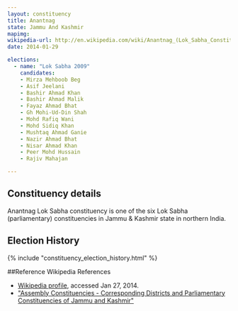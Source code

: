 ```yaml
---
layout: constituency
title: Anantnag
state: Jammu And Kashmir
mapimg: 
wikipedia-url: http://en.wikipedia.com/wiki/Anantnag_(Lok_Sabha_Constituency)
date: 2014-01-29

elections: 
  - name: "Lok Sabha 2009"
    candidates: 
    - Mirza Mehboob Beg 
    - Asif Jeelani 
    - Bashir Ahmad Khan 
    - Bashir Ahmad Malik 
    - Fayaz Ahmad Bhat 
    - Gh Mohi-Ud-Din Shah 
    - Mohd Rafiq Wani 
    - Mohd Sidiq Khan 
    - Mushtaq Ahmad Ganie 
    - Nazir Ahmad Bhat 
    - Nisar Ahmad Khan 
    - Peer Mohd Hussain 
    - Rajiv Mahajan 

---
```

## Constituency details
Anantnag Lok Sabha constituency is one of the six Lok Sabha (parliamentary) constituencies in Jammu & Kashmir state in northern India.




## Election History
{% include "constituency_election_history.html" %}

##Reference
Wikipedia References
- [Wikipedia profile]({{page.profile.wikipedia}}), accessed Jan 27, 2014.
- ["Assembly Constituencies - Corresponding Districts and Parliamentary Constituencies of Jammu and Kashmir"][wiki1]

[wiki1]: http://ceojammukashmir.nic.in/Constituencies.html

